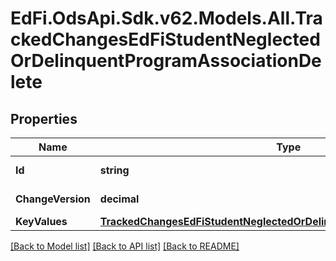 # EdFi.OdsApi.Sdk.v62.Models.All.TrackedChangesEdFiStudentNeglectedOrDelinquentProgramAssociationDelete

## Properties

Name | Type | Description | Notes
------------ | ------------- | ------------- | -------------
**Id** | **string** | Resource identifier | [optional] 
**ChangeVersion** | **decimal** | Change version | [optional] 
**KeyValues** | [**TrackedChangesEdFiStudentNeglectedOrDelinquentProgramAssociationKey**](TrackedChangesEdFiStudentNeglectedOrDelinquentProgramAssociationKey.md) |  | [optional] 

[[Back to Model list]](../README.md#documentation-for-models) [[Back to API list]](../README.md#documentation-for-api-endpoints) [[Back to README]](../README.md)

